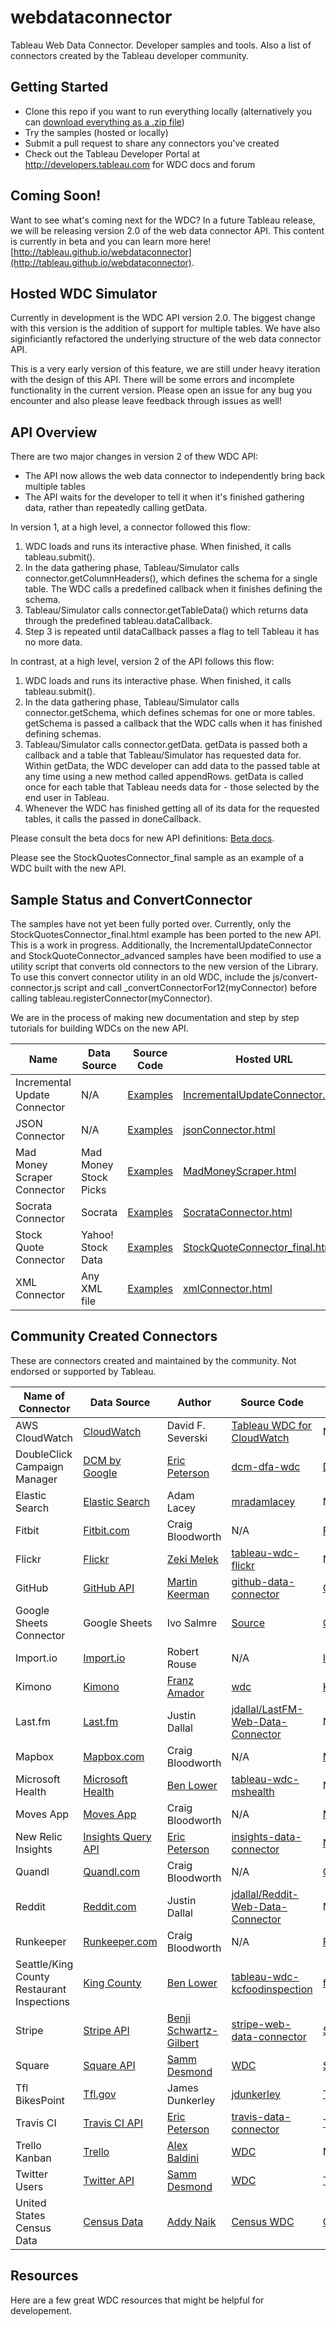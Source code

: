 # webdataconnector

Tableau Web Data Connector.  Developer samples and tools.  Also a list of connectors created by the Tableau developer community.

Getting Started
---------------
* Clone this repo if you want to run everything locally (alternatively you can [download everything as a .zip file](https://github.com/tableau/webdataconnector/archive/gh-pages.zip))
* Try the samples (hosted or locally)
* Submit a pull request to share any connectors you've created
* Check out the Tableau Developer Portal at http://developers.tableau.com for WDC docs and forum

Coming Soon!
---------------
Want to see what's coming next for the WDC? In a future Tableau release, we will be releasing version 2.0 of the web data connector API.
This content is currently in beta and you can learn more here! [http://tableau.github.io/webdataconnector](http://tableau.github.io/webdataconnector).

Hosted WDC Simulator
---------------
Currently in development is the WDC API version 2.0.  The biggest change with this version is the addition of support for multiple tables.  We have also siginficiantly refactored the underlying structure of the web data connector API. 

This is a very early version of this feature, we are still under heavy iteration with the design of this API.  There will be some errors and incomplete functionality in the current version.  Please open an issue for any bug you encounter and also please leave feedback through issues as well!  


API Overview
---------------

There are two major changes in version 2 of thew WDC API:
* The API now allows the web data connector to independently bring back multiple tables
* The API waits for the developer to tell it when it's finished gathering data, rather than repeatedly calling getData.

In version 1, at a high level, a connector followed this flow:
 1. WDC loads and runs its interactive phase.  When finished, it calls tableau.submit().
 2. In the data gathering phase, Tableau/Simulator calls connector.getColumnHeaders(), which defines the schema for a single table.  The WDC calls a predefined callback when it finishes defining the schema.
 3. Tableau/Simulator calls connector.getTableData() which returns data through the predefined tableau.dataCallback.
 4. Step 3 is repeated until dataCallback passes a flag to tell Tableau it has no more data.


In contrast, at a high level, version 2 of the API follows this flow:
 1. WDC loads and runs its interactive phase.  When finished, it calls tableau.submit().
 2. In the data gathering phase, Tableau/Simulator calls connector.getSchema, which defines schemas for one or more tables. getSchema is passed a callback that the WDC calls when it has finished defining schemas. 
 3. Tableau/Simulator calls connector.getData.  getData is passed both a callback and a table that Tableau/Simulator has requested data for.  Within getData, the WDC developer can add data to the passed table at any time using a new method called appendRows. getData is called once for each table that Tableau needs data for - those selected by the end user in Tableau.
 4. Whenever the WDC has finished getting all of its data for the requested tables, it calls the passed in doneCallback.


Please consult the beta docs for new API definitions: [Beta docs](https://connectors.tableau.com/docs/index.html).

Please see the StockQuotesConnector_final sample as an example of a WDC built with the new API.


Sample Status and ConvertConnector
---------------
The samples have not yet been fully ported over.  Currently, only the StockQuotesConnector_final.html example has been ported to the new API.  This is a work in progress. Additionally, the IncrementalUpdateConnector and StockQuoteConnector_advanced samples have been modified to use a utility script that converts old connectors to the new version of the Library.  To use this convert connector utility in an old WDC, include the js/convert-connector.js script and call _convertConnectorFor12(myConnector) before calling tableau.registerConnector(myConnector).  

We are in the process of making new documentation and step by step tutorials for building WDCs on the new API. 

Name     | Data Source   |  Source Code    |  Hosted URL
-------- |  -------- |  -------- |  -------- 
Incremental Update Connector  |  N/A  |  [Examples](https://github.com/tableau/webdataconnector/tree/gh-pages/Examples)  |  [IncrementalUpdateConnector.html](https://tableau.github.io/webdataconnector/Examples/IncrementalUpdateConnector.html)
JSON Connector  |  N/A  |  [Examples](https://github.com/tableau/webdataconnector/tree/gh-pages/Examples)  |  [jsonConnector.html](https://tableau.github.io/webdataconnector/Examples/jsonConnector.html)
Mad Money Scraper Connector  |  Mad Money Stock Picks  |  [Examples](https://github.com/tableau/webdataconnector/tree/gh-pages/Examples)  |  [MadMoneyScraper.html](https://tableau.github.io/webdataconnector/Examples/MadMoneyScraper.html)
Socrata Connector  |  Socrata  |  [Examples](https://github.com/tableau/webdataconnector/tree/gh-pages/Examples)  |  [SocrataConnector.html](https://tableau.github.io/webdataconnector/Examples/SocrataConnector.html)
Stock Quote Connector  |  Yahoo! Stock Data  | [Examples](https://github.com/tableau/webdataconnector/tree/gh-pages/Examples)  |  [StockQuoteConnector_final.html](https://tableau.github.io/webdataconnector/Examples/StockQuoteConnector_final.html)
XML Connector  |  Any XML file  | [Examples](https://github.com/tableau/webdataconnector/tree/gh-pages/Examples)  |  [xmlConnector.html](https://tableau.github.io/webdataconnector/Examples/xmlConnector.html)


Community Created Connectors
---------------
These are connectors created and maintained by the community.  Not endorsed or supported by Tableau.

Name of Connector     | Data Source   |  Author   |   Source Code    |  Hosted URL
-------- |  -------- |  -------- |  --------  | ---------
AWS CloudWatch | [CloudWatch](https://aws.amazon.com/cloudwatch/) | David F. Severski|  [Tableau WDC for CloudWatch](https://github.com/davidski/tableau-wdc-cloudwatch)  |  N/A
DoubleClick Campaign Manager | [DCM by Google](https://www.doubleclickbygoogle.com/solutions/digital-marketing/campaign-manager/) | [Eric Peterson](https://github.com/iamEAP) | [dcm-dfa-wdc](https://github.com/tableau-mkt/dcm-dfa-wdc) | [DCM/DFA WDC](https://dcm-dfa-wdc.herokuapp.com/)
Elastic Search | [Elastic Search](https://www.elastic.co/products/elasticsearch) | Adam Lacey  |  [mradamlacey](https://github.com/mradamlacey/elasticsearch-tableau-connector)  |  N/A
Fitbit | [Fitbit.com](https://www.fitbit.com/) | Craig Bloodworth  |  N/A  |  [Fitbit WDC](http://data.theinformationlab.co.uk/fitbit.html)
Flickr | [Flickr](https://www.flickr.com/services/api/) | [Zeki Melek](https://github.com/melekzek)  |  [tableau-wdc-flickr](https://github.com/melekzek/tableau-wdc-flickr)  |  N/A
GitHub | [GitHub API](https://developer.github.com/v3/) | [Martin Keerman](https://github.com/etroid) | [github-data-connector](https://github.com/tableau-mkt/github-data-connector) | [GitHub WDC](https://github-web-data-connector.herokuapp.com) 
Google Sheets Connector  |  Google Sheets  |  Ivo Salmre  |  [Source](https://github.com/tableau/webdataconnector/tree/gh-pages/Examples)  |  [GoogleSheetsConnector.html](http://tableau.github.io/webdataconnector/Examples/GoogleSheetsConnector.html)
Import.io | [Import.io](https://www.import.io/) | Robert Rouse  |  N/A  |  [Import.io WDC](http://connectors.poc.interworks.com/importio/importio-magic.html)
Kimono | [Kimono](https://www.kimonolabs.com/) | [Franz Amador](https://github.com/fgamador) | [wdc](https://github.com/fgamador/wdc) | [KimonoConnector.html](https://fgamador.github.io/wdc/KimonoConnector.html)
Last.fm | [Last.fm](http://www.last.fm/) | Justin Dallal  |  [jdallal/LastFM-Web-Data-Connector](https://github.com/jdallal/LastFM-Web-Data-Connector)  |  N/A
Mapbox | [Mapbox.com](https://www.mapbox.com/) | Craig Bloodworth  |  N/A  |  [Mapbox WDC](http://data.theinformationlab.co.uk/directions.html)
Microsoft Health | [Microsoft Health](http://developer.microsoftband.com/cloudAPI) | [Ben Lower](https://github.com/benlower)  |  [tableau-wdc-mshealth](https://github.com/benlower/tableau-wdc-mshealth)  |  N/A
Moves App | [Moves App](https://www.moves-app.com/) | Craig Bloodworth  |  N/A  |  [Moves App WDC](http://data.theinformationlab.co.uk/moves.html)
New Relic Insights | [Insights Query API](https://docs.newrelic.com/docs/insights/new-relic-insights/adding-querying-data/querying-your-data-remotely) | [Eric Peterson](https://github.com/iamEAP) | [insights-data-connector](https://github.com/tableau-mkt/insights-data-connector) | [NR Insights WDC](https://insights-web-data-connector.herokuapp.com/)
Quandl | [Quandl.com](https://www.quandl.com/) | Craig Bloodworth  |  N/A  |  [Quandl WDC](http://data.theinformationlab.co.uk/quandl.html)
Reddit | [Reddit.com](https://www.reddit.com/) | Justin Dallal  |  [jdallal/Reddit-Web-Data-Connector](https://github.com/jdallal/Reddit-Web-Data-Connector)  |  N/A
Runkeeper | [Runkeeper.com](https://runkeeper.com/) | Craig Bloodworth  |  N/A  |  [Runkeeper WDC](http://data.theinformationlab.co.uk/runkeeper.html)
Seattle/King County Restaurant Inspections  | [King County](http://kingcounty.gov/healthservices/health/ehs/foodsafety/inspections/system.aspx) | [Ben Lower](https://github.com/benlower)  |  [tableau-wdc-kcfoodinspection](https://github.com/benlower/tableau-wdc-kcfoodinspection)  |  [foodInspectionWDC.html](http://benlower.github.io/tableau-wdc-kcfoodinspection/foodInspectionWDC.html)
Stripe | [Stripe API](https://stripe.com/docs/api) | [Benji Schwartz-Gilbert](https://github.com/benjisg) | [stripe-web-data-connector](https://github.com/benjisg/stripe-web-data-connector) | [Stripe WDC](https://benjisg.github.io/stripe-web-data-connector/stripe.html) | 
Square | [Square API](https://connect.squareup.com/) | [Samm Desmond](https://github.com/sdesmond46)  |  [WDC](https://github.com/sdesmond46/WDC)  |  [Square WDC](http://webdataconnector.azurewebsites.net/Connectors/Square/)
Tfl BikesPoint | [Tfl.gov](https://tfl.gov.uk/modes/cycling/santander-cycles) | James Dunkerley  |  [jdunkerley](https://github.com/jdunkerley/TableauWebData)  |  [Tfl BikesPoint WDC](http://jdunkerleytableau.azurewebsites.net/Bikes)
Travis CI | [Travis CI API](http://docs.travis-ci.com/api/) | [Eric Peterson](https://github.com/iamEAP) | [travis-data-connector](https://github.com/tableau-mkt/travis-data-connector) | [Travis CI WDC](https://travis-web-data-connector.herokuapp.com)
Trello Kanban | [Trello](https://trello.com/) | [Alex Baldini](https://github.com/abaldini/) | [WDC](https://github.com/abaldini/trello_WDC) | NA
Twitter Users | [Twitter API](https://dev.twitter.com/rest/public) | [Samm Desmond](https://github.com/sdesmond46)  |  [WDC](https://github.com/sdesmond46/WDC)  |  [Twitter WDC](http://webdataconnector.azurewebsites.net/Connectors/Twitter/)
United States Census Data | [Census Data](http://www.census.gov/data/developers/data-sets/decennial-census-data.html) | [Addy  Naik](https://github.com/port80labs)  | [Census WDC](https://github.com/port80labs/census-wdc) |  [Census WDC](https://census-tableau-wdc.herokuapp.com/)

Resources
---------------
Here are a few great WDC resources that might be helpful for developement.

